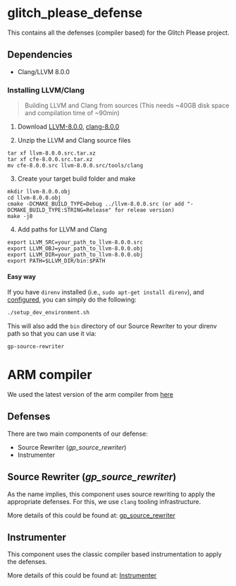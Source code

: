# glitch_please_defense
This contains all the defenses (compiler based) for the Glitch Please project.
## Dependencies
* Clang/LLVM 8.0.0
### Installing LLVM/Clang
> Building LLVM and Clang from sources (This needs ~40GB disk space and compilation time of ~90min)

1) Download [LLVM-8.0.0](http://llvm.org/releases/8.0.0/llvm-8.0.0.src.tar.xz), [clang-8.0.0](http://llvm.org/releases/8.0.0/cfe-8.0.0.src.tar.xz)

2) Unzip the LLVM and Clang source files
```
tar xf llvm-8.0.0.src.tar.xz
tar xf cfe-8.0.0.src.tar.xz
mv cfe-8.0.0.src llvm-8.0.0.src/tools/clang
```

3) Create your target build folder and make
```
mkdir llvm-8.0.0.obj
cd llvm-8.0.0.obj
cmake -DCMAKE_BUILD_TYPE=Debug ../llvm-8.0.0.src (or add "-DCMAKE_BUILD_TYPE:STRING=Release" for releae version)
make -j8  
```

4) Add paths for LLVM and Clang
```
export LLVM_SRC=your_path_to_llvm-8.0.0.src
export LLVM_OBJ=your_path_to_llvm-8.0.0.obj
export LLVM_DIR=your_path_to_llvm-8.0.0.obj
export PATH=$LLVM_DIR/bin:$PATH
```

#### Easy way
If you have `direnv` installed (i.e., `sudo apt-get install direnv`), and [configured](https://direnv.net/docs/hook.md), you can simply do the following:
```bash
./setup_dev_environment.sh
```

This will also add the `bin` directory of our Source Rewriter to your direnv path so that you can use it via:
```bash
gp-source-rewriter
```

# ARM compiler
We used the latest version of the arm compiler from [here](https://developer.arm.com/tools-and-software/open-source-software/developer-tools/gnu-toolchain/gnu-rm/downloads/8-2019q3-update)

## Defenses
There are two main components of our defense:
* Source Rewriter (*gp_source_rewriter*)
* Instrumenter
## Source Rewriter (*gp_source_rewriter*)
As the name implies, this component uses source rewriting to apply the appropriate defenses. For this, we use `clang` tooling infrastructure.

More details of this could be found at: [gp_source_rewriter](https://github.com/Machiry/glitch_please_defense/tree/master/gp_source_rewriter)

## Instrumenter
This component uses the classic compiler based instrumentation to apply the defenses.

More details of this could be found at:
[Instrumenter](https://github.com/Machiry/glitch_please_defense/tree/master/instrumenter)
